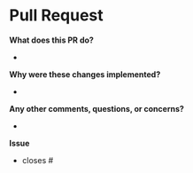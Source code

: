 # Pull Request

**What does this PR do?**

- 

**Why were these changes implemented?**

-  

**Any other comments, questions, or concerns?**

- 

**Issue**

- closes #

